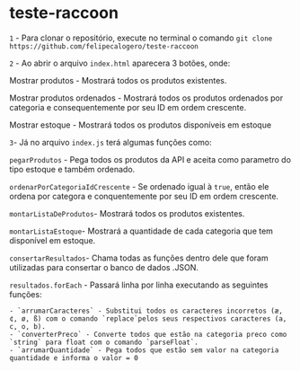 # teste-raccoon
`1` - Para clonar o repositório, execute no terminal o comando ` git clone https://github.com/felipecalogero/teste-raccoon `

`2` - Ao abrir o arquivo `index.html` aparecera 3 botões, onde:

Mostrar produtos - Mostrará todos os produtos existentes.
 
Mostrar produtos ordenados - Mostrará todos os produtos ordenados por categoria e consequentemente por seu ID em ordem crescente.

Mostrar estoque - Mostrará todos os produtos disponíveis em estoque

`3`- Já no arquivo `index.js` terá algumas funções como:

`pegarProdutos` - Pega todos os produtos da API e aceita como parametro do tipo estoque e também ordenado.

`ordenarPorCategoriaIdCrescente` - Se ordenado igual à `true`, então ele ordena por categora e conquentemente por seu ID em ordem crescente.

`montarListaDeProdutos`- Mostrará todos os produtos existentes.

`montarListaEstoque`- Mostrará a quantidade de cada categoria que tem disponível em estoque.

`consertarResultados`- Chama todas as funções dentro dele que foram utilizadas para consertar o banco de dados .JSON.

`resultados.forEach` - Passará linha por linha executando as seguintes funções:
    
    - `arrumarCaracteres` - Substitui todos os caracteres incorretos (æ, ¢, ø, ß) com o comando `replace`pelos seus respectivos caracteres (a, c, o, b).
    - `converterPreco` - Converte todos que estão na categoria preco como `string` para float com o comando `parseFloat`.
    - `arrumarQuantidade` - Pega todos que estão sem valor na categoria quantidade e informa o valor = 0






